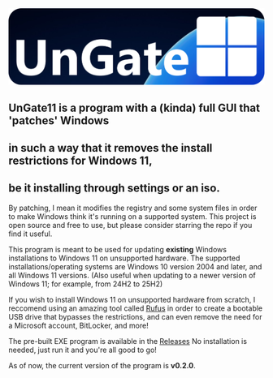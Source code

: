 <img src="Banner.png">  

## UnGate11 is a program with a (kinda) full GUI that 'patches' Windows
## in such a way that it removes the install restrictions for Windows 11,
## be it installing through settings or an iso.

By patching, I mean it modifies the registry and some system files
in order to make Windows think it's running on a supported system.
This project is open source and free to use,
but please consider starring the repo if you find it useful.

This program is meant to be used for updating **existing** Windows installations to Windows 11 on unsupported hardware.
The supported installations/operating systems are Windows 10 version 2004 and later, and all Windows 11 versions.
(Also useful when updating to a newer version of Windows 11; for example, from 24H2 to 25H2)

If you wish to install Windows 11 on unsupported hardware from scratch,
I reccomend using an amazing tool called [Rufus](https://rufus.ie/)
in order to create a bootable USB drive that bypasses the restrictions,
and can even remove the need for a Microsoft account, BitLocker, and more!

The pre-built EXE program is available in the [Releases](https://github.com/DynamiByte/UnGate11/releases)
No installation is needed, just run it and you're all good to go!

As of now, the current version of the program is **v0.2.0**.
